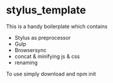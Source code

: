 # stylus_template
This is a handy boilerplate which contains 

* Stylus as preprocessor 
* Gulp 
* Browsersync
* concat & minifying js & css
* renaming


To use simply download and npm init
